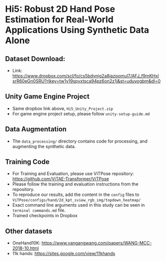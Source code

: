 # Hi5: Robust 2D Hand Pose Estimation for Real-World Applications Using Synthetic Data Alone

## Dataset Download:
- Link: https://www.dropbox.com/scl/fo/cs5bdynig2a8jazpomul7/AFJ_f9mKHxlsrR60eGn0SRU?rlkey=tw1y19spyxtsca94pz6on2z1j&st=uduvogbm&dl=0


## Unity Game Engine Project
- Same dropbox link above, `Hi5_Unity_Project.zip`
- For game engine project setup, please follow `unity-setup-guide.md`


## Data Augmentation
- The `data_processing/` directory contains code for processing, and augmenting the synthetic data.


## Training Code
- For Training and Evaluation, please use ViTPose repository:
https://github.com/ViTAE-Transformer/ViTPose
- Please follow the training and evaluation instructions from the repository.
- To reproduce our results, add the content in the `config` files to `ViTPose/configs/hand/2d_kpt_sview_rgb_img/topdown_heatmap/`
- Exact command line arguments used in this study can be seen in `terminal commands.md` file.
- Trained checkpoints in Dropbox

## Other datasets
- OneHand10K: https://www.yangangwang.com/papers/WANG-MCC-2018-10.html
- 11k hands: https://sites.google.com/view/11khands

